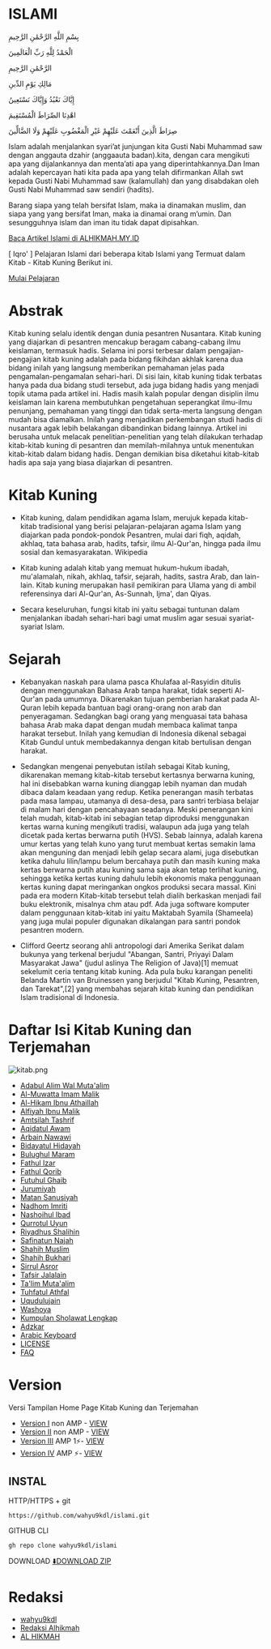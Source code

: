 # ISLAMI 

بِسْمِ اللَّهِ الرَّحْمَٰنِ الرَّحِيمِ


الْحَمْدُ لِلَّهِ رَبِّ الْعَالَمِينَ


الرَّحْمَٰنِ الرَّحِيمِ


مَالِكِ يَوْمِ الدِّينِ


إِيَّاكَ نَعْبُدُ وَإِيَّاكَ نَسْتَعِينُ


اهْدِنَا الصِّرَاطَ الْمُسْتَقِيمَ


صِرَاطَ الَّذِينَ أَنْعَمْتَ عَلَيْهِمْ غَيْرِ الْمَغْضُوبِ عَلَيْهِمْ وَلَا الضَّالِّينَ

Islam adalah menjalankan syari’at junjungan kita Gusti Nabi Muhammad saw dengan anggauta dzahir (anggaauta badan).kita, dengan cara mengikuti apa yang dijalankannya dan menta’ati apa yang diperintahkannya.Dan Iman adalah kepercayan hati kita pada apa yang telah difirmankan Allah swt kepada Gusti Nabi Muhammad saw (kalamullah) dan yang disabdakan oleh Gusti Nabi Muhammad saw sendiri (hadits).

Barang siapa yang telah bersifat Islam, maka ia dinamakan muslim, dan siapa yang yang bersifat Iman, maka ia dinamai orang m’umin. Dan sesungguhnya islam dan iman itu tidak dapat dipisahkan.

[Baca Artikel Islami di ALHIKMAH.MY.ID](https://www.alhikmah.my.id)

[ Iqro' ] Pelajaran Islami dari beberapa kitab Islami yang Termuat dalam Kitab - Kitab Kuning Berikut ini.

[Mulai Pelajaran ](https://wahyu9kdl.github.io/islami/)

# Abstrak
Kitab kuning selalu identik dengan dunia pesantren Nusantara. Kitab kuning yang diajarkan di pesantren mencakup beragam cabang-cabang ilmu keislaman, termasuk hadis. Selama ini porsi terbesar dalam pengajian-pengajian kitab kuning adalah pada bidang fikihdan akhlak karena dua bidang inilah yang langsung memberikan pemahaman jelas pada pengamalan-pengamalan sehari-hari. Di sisi lain, kitab kuning tidak terbatas hanya pada dua bidang studi tersebut, ada juga bidang hadis yang menjadi topik utama pada artikel ini. Hadis masih kalah popular dengan disiplin ilmu keislaman lain karena membutuhkan pengetahuan seperangkat ilmu-ilmu penunjang, pemahaman yang tinggi dan tidak serta-merta langsung dengan mudah bisa diamalkan. Inilah yang menjadikan perkembangan studi hadis di nusantara agak lebih belakangan dibandinkan bidang lainnya. Artikel ini berusaha untuk melacak penelitian-penelitian yang telah dilakukan terhadap kitab-kitab kuning di pesantren dan memilah-milahnya untuk menentukan kitab-kitab dalam bidang hadis. Dengan demikian bisa diketahui kitab-kitab hadis apa saja yang biasa diajarkan di pesantren.

# Kitab Kuning

- Kitab kuning, dalam pendidikan agama Islam, merujuk kepada kitab-kitab tradisional yang berisi pelajaran-pelajaran agama Islam yang diajarkan pada pondok-pondok Pesantren, mulai dari fiqh, aqidah, akhlaq, tata bahasa arab, hadits, tafsir, ilmu Al-Qur'an, hingga pada ilmu sosial dan kemasyarakatan. Wikipedia
- Kitab kuning adalah kitab yang memuat hukum-hukum ibadah, mu'alamalah, nikah, akhlaq, tafsir, sejarah, hadits, sastra Arab, dan lain-lain. Kitab kuning merupakan hasil pemikiran para Ulama yang di ambil referensinya dari Al-Qur'an, As-Sunnah, Ijma', dan Qiyas.

- Secara keseluruhan, fungsi kitab ini yaitu sebagai tuntunan dalam menjalankan ibadah sehari-hari bagi umat muslim agar sesuai syariat-syariat Islam.


# Sejarah

- Kebanyakan naskah para ulama pasca Khulafaa al-Rasyidin ditulis dengan menggunakan Bahasa Arab tanpa harakat, tidak seperti Al-Qur'an pada umumnya. Dikarenakan tujuan pemberian harakat pada Al-Quran lebih kepada bantuan bagi orang-orang non arab dan penyeragaman. Sedangkan bagi orang yang menguasai tata bahasa bahasa Arab maka dapat dengan mudah membaca kalimat tanpa harakat tersebut. Inilah yang kemudian di Indonesia dikenal sebagai Kitab Gundul untuk membedakannya dengan kitab bertulisan dengan harakat.

- Sedangkan mengenai penyebutan istilah sebagai Kitab kuning, dikarenakan memang kitab-kitab tersebut kertasnya berwarna kuning, hal ini disebabkan warna kuning dianggap lebih nyaman dan mudah dibaca dalam keadaan yang redup. Ketika penerangan masih terbatas pada masa lampau, utamanya di desa-desa, para santri terbiasa belajar di malam hari dengan pencahayaan seadanya. Meski penerangan kini telah mudah, kitab-kitab ini sebagian tetap diproduksi menggunakan kertas warna kuning mengikuti tradisi, walaupun ada juga yang telah dicetak pada kertas berwarna putih (HVS). Sebab lainnya, adalah karena umur kertas yang telah kuno yang turut membuat kertas semakin lama akan menguning dan menjadi lebih gelap secara alami, juga disebutkan ketika dahulu lilin/lampu belum bercahaya putih dan masih kuning maka kertas berwarna putih atau kuning sama saja akan tetap terlihat kuning, sehingga ketika kertas kuning dahulu lebih ekonomis maka penggunaan kertas kuning dapat meringankan ongkos produksi secara massal. Kini pada era modern Kitab-kitab tersebut telah dialih berkaskan menjadi fail buku elektronik, misalnya chm atau pdf. Ada juga software komputer dalam penggunaan kitab-kitab ini yaitu Maktabah Syamila (Shameela) yang juga mulai populer digunakan dikalangan para santri pondok pesantren modern.

- Clifford Geertz seorang ahli antropologi dari Amerika Serikat dalam bukunya yang terkenal berjudul "Abangan, Santri, Priyayi Dalam Masyarakat Jawa" (judul aslinya The Religion of Java)[1] memuat sekelumit ceria tentang kitab kuning. Ada pula buku karangan peneliti Belanda Martin van Bruinessen yang berjudul "Kitab Kuning, Pesantren, dan Tarekat",[2] yang membahas sejarah kitab kuning dan pendidikan Islam tradisional di Indonesia.
# Daftar Isi Kitab Kuning dan Terjemahan

![kitab.png](https://wahyu9kdl.github.io/islami/kitab.png)

- [Adabul Alim Wal Muta'alim](https://wahyu9kdl.github.io/islami/ada )
- [Al-Muwatta Imam Malik](https://wahyu9kdl.github.io/islami/muwatta)
- [Al-Hikam Ibnu Athaillah](https://wahyu9kdl.github.io/islami/alhikam)
- [Alfiyah Ibnu Malik](https://wahyu9kdl.github.io/islami/alfiyah/alfiyah.html)
- [Amtsilah Tashrif](https://wahyu9kdl.github.io/islami/amsilah)
- [Aqidatul Awam](https://wahyu9kdl.github.io/islami/aqidatul)
- [Arbain Nawawi](https://wahyu9kdl.github.io/islami/arbain)
- [Bidayatul Hidayah](https://wahyu9kdl.github.io/islami/bidayatul)
- [Bulughul Maram](https://wahyu9kdl.github.io/islami/bulughul)
- [Fathul Izar](https://wahyu9kdl.github.io/islami/izar)
- [Fathul Qorib](https://wahyu9kdl.github.io/islami/qarib)
- [Futuhul Ghaib](https://wahyu9kdl.github.io/islami/futuhul)
- [Jurumiyah](https://wahyu9kdl.github.io/islami/jurumiyah)
- [Matan Sanusiyah](https://wahyu9kdl.github.io/islami/sanusiyah)
- [Nadhom Imriti](https://wahyu9kdl.github.io/islami/imriti)
- [Nashoihul Ibad](https://wahyu9kdl.github.io/islami/nashoihul)
- [Qurrotul Uyun](https://wahyu9kdl.github.io/islami/uyun)
- [Riyadhus Shalihin](https://wahyu9kdl.github.io/islami/riyadhus)
- [Safinatun Najah](https://wahyu9kdl.github.io/islami/safinah/safinah.html)
- [Shahih Muslim](https://wahyu9kdl.github.io/islami/muslim)
- [Shahih Bukhari](https://wahyu9kdl.github.io/islami/bukhari)
- [Sirrul Asror](https://wahyu9kdl.github.io/islami/sirul)
- [Tafsir Jalalain](https://wahyu9kdl.github.io/islami/jalalain)
- [Ta'lim Muta'alim](https://wahyu9kdl.github.io/islami/taklim)
- [Tuhfatul Athfal](https://wahyu9kdl.github.io/islami/tuhfatu)
- [Uqudulujain](https://wahyu9kdl.github.io/islami/uqudulujain)
- [Washoya](https://wahyu9kdl.github.io/islami/waso)
- [Kumpulan Sholawat Lengkap](https://wahyu9kdl.github.io/islami/sholawat/)
- [Adzkar](https://wahyu9kdl.github.io/islami/adzkar/)
- [Arabic Keyboard](https://wahyu9kdl.github.io/islami/arabic/index.html)
- [LICENSE](https://wahyu9kdl.github.io/islami/LICENSE)
- [FAQ](https://wahyu9kdl.github.io/faq.html)

# Version
Versi Tampilan Home Page Kitab Kuning dan Terjemahan
- [Version I](/index.html) non AMP - [VIEW](https://wahyu9kdl.github.io/islami//index.html)
- [Version II](/v1.html) non AMP - [VIEW](https://wahyu9kdl.github.io/islami//v1.html)
- [Version III](/amp.html) AMP 1⚡- [VIEW](/amp.html)
- [Version IV](/versi-amp.html) AMP ⚡- [VIEW](https://wahyu9kdl.github.io/islami//versi-amp.html)

## INSTAL

HTTP/HTTPS + git
```
https://github.com/wahyu9kdl/islami.git
```
GITHUB CLI
```
gh repo clone wahyu9kdl/islami
```
DOWNLOAD 
 [⬇️DOWNLOAD ZIP](https://github.com/wahyu9kdl/islami/archive/refs/heads/main.zip)

# Redaksi

- [wahyu9kdl](https://wahyu9kdl.github.io)
- [Redaksi Alhikmah](https://www.alhikmah.my.id)
- [AL HIKMAH](https://wahyu9kdl.github.io/AL-HIKMAH)
